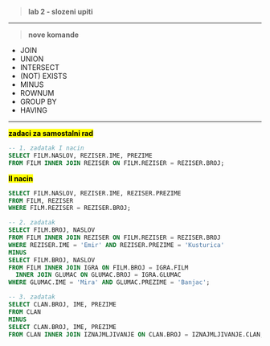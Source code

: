 <br><br>
> **lab 2 - slozeni upiti**

---
> **nove komande**

- JOIN
- UNION
- INTERSECT
- (NOT) EXISTS
- MINUS
- ROWNUM
- GROUP BY
- HAVING
---

**<mark>zadaci za samostalni rad</mark>**

```sql
-- 1. zadatak I nacin
SELECT FILM.NASLOV, REZISER.IME, PREZIME
FROM FILM INNER JOIN REZISER ON FILM.REZISER = REZISER.BROJ;
```
**<mark> II nacin</mark>**
```sql
SELECT FILM.NASLOV, REZISER.IME, REZISER.PREZIME
FROM FILM, REZISER
WHERE FILM.REZISER = REZISER.BROJ;
```

```sql
-- 2. zadatak
SELECT FILM.BROJ, NASLOV
FROM FILM INNER JOIN REZISER ON FILM.REZISER = REZISER.BROJ
WHERE REZISER.IME = 'Emir' AND REZISER.PREZIME = 'Kusturica'
MINUS
SELECT FILM.BROJ, NASLOV
FROM FILM INNER JOIN IGRA ON FILM.BROJ = IGRA.FILM
  INNER JOIN GLUMAC ON GLUMAC.BROJ = IGRA.GLUMAC
WHERE GLUMAC.IME = 'Mira' AND GLUMAC.PREZIME = 'Banjac';
```

```sql
-- 3. zadatak
SELECT CLAN.BROJ, IME, PREZIME
FROM CLAN 
MINUS
SELECT CLAN.BROJ, IME, PREZIME
FROM CLAN INNER JOIN IZNAJMLJIVANJE ON CLAN.BROJ = IZNAJMLJIVANJE.CLAN;
```

<br><br>

